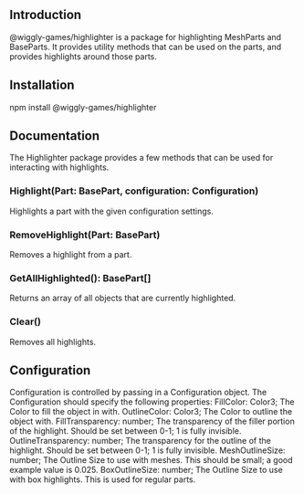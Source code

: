 ## Introduction
@wiggly-games/highlighter is a package for highlighting MeshParts and BaseParts. It provides utility methods that can be used on the parts, and provides highlights around those parts.

## Installation
npm install @wiggly-games/highlighter

## Documentation
The Highlighter package provides a few methods that can be used for interacting with highlights.

### Highlight(Part: BasePart, configuration: Configuration)
Highlights a part with the given configuration settings.

### RemoveHighlight(Part: BasePart)
Removes a highlight from a part.

### GetAllHighlighted(): BasePart[]
Returns an array of all objects that are currently highlighted.

### Clear()
Removes all highlights.

## Configuration
Configuration is controlled by passing in a Configuration object. The Configuration should specify the following properties:
	FillColor: Color3;
        The Color to fill the object in with.
	OutlineColor: Color3;
        The Color to outline the object with.
	FillTransparency: number;
        The transparency of the filler portion of the highlight. Should be set between 0-1; 1 is fully invisible.
	OutlineTransparency: number;
        The transparency for the outline of the highlight. Should be set between 0-1; 1 is fully invisible.
	MeshOutlineSize: number;
        The Outline Size to use with meshes. This should be small; a good example value is 0.025.
	BoxOutlineSize: number;
        The Outline Size to use with box highlights. This is used for regular parts.
